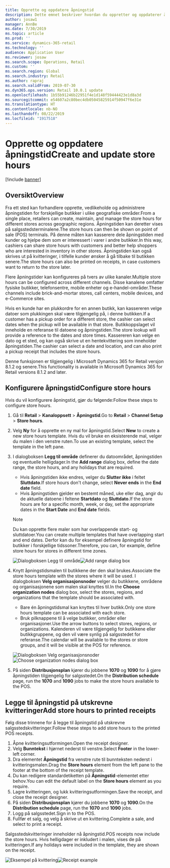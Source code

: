 ```yaml
---
title: Opprette og oppdatere åpningstid
description: Dette emnet beskriver hvordan du oppretter og oppdaterer åpningstid i Retail Headquarters.
author: josaw1
manager: AnnBe
ms.date: 7/30/2019
ms.topic: article
ms.prod: ''
ms.service: dynamics-365-retail
ms.technology: ''
audience: Application User
ms.reviewer: josaw
ms.search.scope: Operations, Retail
ms.custom: ''
ms.search.region: Global
ms.search.industry: Retail
ms.author: rapraj
ms.search.validFrom: 2019-07-30
ms.dyn365.ops.version: Retail 10.0.1 update
ms.openlocfilehash: 1b55b91246b22951f4e1d148f59444423e1d8a3d
ms.sourcegitcommit: e54607a2c80bec4db05045825914f50947f6e31e
ms.translationtype: HT
ms.contentlocale: nb-NO
ms.lasthandoff: 08/22/2019
ms.locfileid: "1917518"
---
```

# <a name="create-and-update-store-hours"></a><span data-ttu-id="49f87-103">Opprette og oppdatere åpningstid</span><span class="sxs-lookup"><span data-stu-id="49f87-103">Create and update store hours</span></span>

[!include [banner](../../includes/banner.md)]

## <a name="overview"></a><span data-ttu-id="49f87-104">Oversikt</span><span class="sxs-lookup"><span data-stu-id="49f87-104">Overview</span></span>

<span data-ttu-id="49f87-105">Fra ett sted kan forhandlere opprette, vedlikeholde og administrere åpningstiden for forskjellige butikker i ulike geografiske områder.</span><span class="sxs-lookup"><span data-stu-id="49f87-105">From a single place, retailers can create, maintain, and manage the store hours for different stores across geographic regions.</span></span> <span data-ttu-id="49f87-106">Åpningstiden kan deretter vises på salgsstedsterminalene.</span><span class="sxs-lookup"><span data-stu-id="49f87-106">The store hours can then be shown on point of sale (POS) terminals.</span></span> <span data-ttu-id="49f87-107">På denne måten kan kasserere dele åpningstiden med kunder og hjelpe dem som er interessert i varer i andre butikker.</span><span class="sxs-lookup"><span data-stu-id="49f87-107">In this way, cashiers can share store hours with customers and better help shoppers who are interested in inventory in other stores.</span></span> <span data-ttu-id="49f87-108">Åpningstiden kan også skrives ut på kvitteringer, i tilfelle kunder ønsker å gå tilbake til butikken senere.</span><span class="sxs-lookup"><span data-stu-id="49f87-108">The store hours can also be printed on receipts, in case customers want to return to the store later.</span></span>

<span data-ttu-id="49f87-109">Flere åpningstider kan konfigureres på tvers av ulike kanaler.</span><span class="sxs-lookup"><span data-stu-id="49f87-109">Multiple store hours can be configured across different channels.</span></span> <span data-ttu-id="49f87-110">Disse kanalene omfatter fysiske butikker, telefonsentre, mobile enheter og e-handel-områder.</span><span class="sxs-lookup"><span data-stu-id="49f87-110">These channels include brick-and-mortar stores, call centers, mobile devices, and e-Commerce sites.</span></span>

<span data-ttu-id="49f87-111">Hvis en kunde har en plukkordre for en annen butikk, kan kassereren velge datoer som plukkingen skal være tilgjengelig på, i denne butikken.</span><span class="sxs-lookup"><span data-stu-id="49f87-111">If a customer has a pickup order for a different store, the cashier can select dates when the pickup will be available in that store.</span></span> <span data-ttu-id="49f87-112">Butikkoppslaget vil inneholde en referanse til datoene og åpningstiden.</span><span class="sxs-lookup"><span data-stu-id="49f87-112">The store lookup will provide a reference to the dates and store times.</span></span> <span data-ttu-id="49f87-113">Kassereren kan velge en dato og et sted, og kan også skrive ut en hentekvittering som inneholder åpningstiden.</span><span class="sxs-lookup"><span data-stu-id="49f87-113">The cashier can select a date and location, and can also print a pickup receipt that includes the store hours.</span></span>

<span data-ttu-id="49f87-114">Denne funksjonen er tilgjengelig i Microsoft Dynamics 365 for Retail versjon 8.1.2 og senere.</span><span class="sxs-lookup"><span data-stu-id="49f87-114">This functionality is available in Microsoft Dynamics 365 for Retail versions 8.1.2 and later.</span></span>

## <a name="configure-store-hours"></a><span data-ttu-id="49f87-115">Konfigurere åpningstid</span><span class="sxs-lookup"><span data-stu-id="49f87-115">Configure store hours</span></span>

<span data-ttu-id="49f87-116">Hvis du vil konfigurere åpningstid, gjør du følgende:</span><span class="sxs-lookup"><span data-stu-id="49f87-116">Follow these steps to configure store hours.</span></span>

1. <span data-ttu-id="49f87-117">Gå til **Retail** \> **Kanaloppsett** \> **Åpningstid**.</span><span class="sxs-lookup"><span data-stu-id="49f87-117">Go to **Retail** \> **Channel Setup** \> **Store hours**.</span></span>
2. <span data-ttu-id="49f87-118">Velg **Ny** for å opprette en ny mal for åpningstid.</span><span class="sxs-lookup"><span data-stu-id="49f87-118">Select **New** to create a new store hours template.</span></span> <span data-ttu-id="49f87-119">Hvis du vil bruke en eksisterende mal, velger du malen i den venstre ruten.</span><span class="sxs-lookup"><span data-stu-id="49f87-119">To use an existing template, select the template in the left pane.</span></span>
3. <span data-ttu-id="49f87-120">I dialogboksen **Legg til område** definerer du datoområdet, åpningstiden og eventuelle helligdager.</span><span class="sxs-lookup"><span data-stu-id="49f87-120">In the **Add range** dialog box, define the date range, the store hours, and any holidays that are required.</span></span>

    - <span data-ttu-id="49f87-121">Hvis åpningstiden ikke endres, velger du **Slutter ikke** i feltet **Sluttdato**.</span><span class="sxs-lookup"><span data-stu-id="49f87-121">If store hours don't change, select **Never ends** in the **End date** field.</span></span>
    - <span data-ttu-id="49f87-122">Hvis åpningstiden gjelder en bestemt måned, uke eller dag, angir du de aktuelle datoene i feltene **Startdato** og **Sluttdato**.</span><span class="sxs-lookup"><span data-stu-id="49f87-122">If the store hours are for a specific month, week, or day, set the appropriate dates in the **Start Date** and **End date** fields.</span></span>

    > [!NOTE]
    > <span data-ttu-id="49f87-123">Du kan opprette flere maler som har overlappende start- og sluttdatoer.</span><span class="sxs-lookup"><span data-stu-id="49f87-123">You can create multiple templates that have overlapping start and end dates.</span></span> <span data-ttu-id="49f87-124">Derfor kan du for eksempel definere åpningstid for butikker i forskjellige tidssoner.</span><span class="sxs-lookup"><span data-stu-id="49f87-124">Therefore, you can, for example, define store hours for stores in different time zones.</span></span>

    <span data-ttu-id="49f87-125">![Dialogboksen Legg til område](../dev-itpro/media/Storehours1.png "Dialogboksen Legg til område")</span><span class="sxs-lookup"><span data-stu-id="49f87-125">![Add range dialog box](../dev-itpro/media/Storehours1.png "Add range dialog box")</span></span>

4. <span data-ttu-id="49f87-126">Knytt åpningstidsmalen til butikkene der den skal brukes.</span><span class="sxs-lookup"><span data-stu-id="49f87-126">Associate the store hours template with the stores where it will be used.</span></span> <span data-ttu-id="49f87-127">I dialogboksen **Velg organisasjonsnoder** velger du butikkene, områdene og organisasjonene som malen skal knyttes til.</span><span class="sxs-lookup"><span data-stu-id="49f87-127">In the **Choose organization nodes** dialog box, select the stores, regions, and organizations that the template should be associated with.</span></span>

    - <span data-ttu-id="49f87-128">Bare én åpningstidsmal kan knyttes til hver butikk.</span><span class="sxs-lookup"><span data-stu-id="49f87-128">Only one store hours template can be associated with each store.</span></span>
    - <span data-ttu-id="49f87-129">Bruk pilknappene til å velge butikker, områder eller organisasjoner.</span><span class="sxs-lookup"><span data-stu-id="49f87-129">Use the arrow buttons to select stores, regions, or organizations.</span></span> <span data-ttu-id="49f87-130">Kalenderen vil være tilgjengelig for butikkene eller butikkgruppene, og den vil være synlig på salgsstedet for referanse.</span><span class="sxs-lookup"><span data-stu-id="49f87-130">The calendar will be available to the stores or store groups, and it will be visible at the POS for reference.</span></span>

    <span data-ttu-id="49f87-131">![Dialogboksen Velg organisasjonsnoder](../dev-itpro/media/Storehours2.png "Dialogboksen Velg organisasjonsnoder")</span><span class="sxs-lookup"><span data-stu-id="49f87-131">![Choose organization nodes dialog box](../dev-itpro/media/Storehours2.png "Choose organization nodes dialog box")</span></span>

5. <span data-ttu-id="49f87-132">På siden **Distribusjonsplan** kjører du jobbene **1070** og **1090** for å gjøre åpningstiden tilgjengelig for salgsstedet.</span><span class="sxs-lookup"><span data-stu-id="49f87-132">On the **Distribution schedule** page, run the **1070** and **1090** jobs to make the store hours available to the POS.</span></span>

## <a name="add-store-hours-to-printed-receipts"></a><span data-ttu-id="49f87-133">Legge til åpningstid på utskrevne kvitteringer</span><span class="sxs-lookup"><span data-stu-id="49f87-133">Add store hours to printed receipts</span></span>

<span data-ttu-id="49f87-134">Følg disse trinnene for å legge til åpningstid på utskrevne salgsstedskvitteringer.</span><span class="sxs-lookup"><span data-stu-id="49f87-134">Follow these steps to add store hours to the printed POS receipts.</span></span>

1. <span data-ttu-id="49f87-135">Åpne kvitteringsutformingen.</span><span class="sxs-lookup"><span data-stu-id="49f87-135">Open the receipt designer.</span></span>
2. <span data-ttu-id="49f87-136">Velg **Bunntekst** i hjørnet nederst til venstre.</span><span class="sxs-lookup"><span data-stu-id="49f87-136">Select **Footer** in the lower-left corner.</span></span>
3. <span data-ttu-id="49f87-137">Dra elementet **Åpningstid** fra venstre rute til bunnteksten nederst i kvitteringsmalen.</span><span class="sxs-lookup"><span data-stu-id="49f87-137">Drag the **Store hours** element from the left pane to the footer at the bottom of the receipt template.</span></span>
4. <span data-ttu-id="49f87-138">Du kan redigere standardetiketten på **Åpningstid**-elementet etter behov.</span><span class="sxs-lookup"><span data-stu-id="49f87-138">You can edit the default label on the **Store hours** element as you require.</span></span>
5. <span data-ttu-id="49f87-139">Lagre kvitteringen, og lukk kvitteringsutformingen.</span><span class="sxs-lookup"><span data-stu-id="49f87-139">Save the receipt, and close the receipt designer.</span></span>
6. <span data-ttu-id="49f87-140">På siden **Distribusjonsplan** kjører du jobbene **1070** og **1090**.</span><span class="sxs-lookup"><span data-stu-id="49f87-140">On the **Distribution schedule** page, run the **1070** and **1090** jobs.</span></span>
7. <span data-ttu-id="49f87-141">Logg på salgsstedet.</span><span class="sxs-lookup"><span data-stu-id="49f87-141">Sign in to the POS.</span></span>
8. <span data-ttu-id="49f87-142">Fullfør et salg, og velg å skrive ut en kvittering.</span><span class="sxs-lookup"><span data-stu-id="49f87-142">Complete a sale, and select to print a receipt.</span></span>

<span data-ttu-id="49f87-143">Salgsstedskvitteringer inneholder nå åpningstid.</span><span class="sxs-lookup"><span data-stu-id="49f87-143">POS receipts now include the store hours.</span></span> <span data-ttu-id="49f87-144">Hvis helligdager er inkludert i malen, vises de på kvitteringen.</span><span class="sxs-lookup"><span data-stu-id="49f87-144">If any holidays were included in the template, they are shown on the receipt.</span></span>

<span data-ttu-id="49f87-145">![Eksempel på kvittering](../dev-itpro/media/Storehours3.png "Eksempel på kvittering")</span><span class="sxs-lookup"><span data-stu-id="49f87-145">![Receipt example](../dev-itpro/media/Storehours3.png "Receipt example")</span></span>
